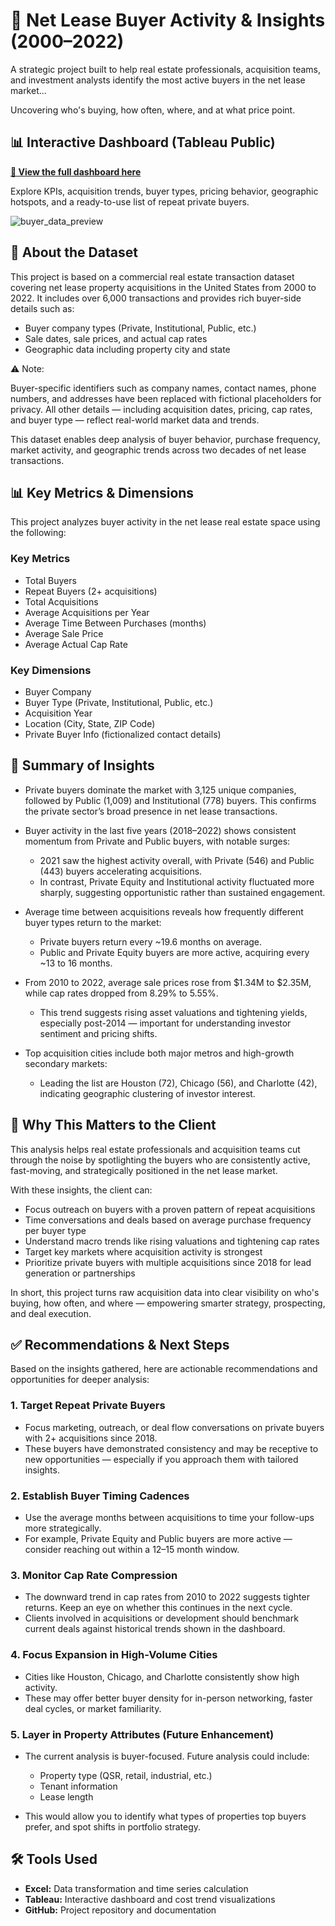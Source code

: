 # 🏢 Net Lease Buyer Activity & Insights (2000–2022)

A strategic project built to help real estate professionals, acquisition teams, and investment analysts identify the most active buyers in the net lease market...

Uncovering who's buying, how often, where, and at what price point.

## 📊 Interactive Dashboard (Tableau Public)

**[🔗 View the full dashboard here](https://public.tableau.com/views/BuyerDataProject/Dashboard1?:language=en-US&:sid=&:redirect=auth&:display_count=n&:origin=viz_share_link)**

Explore KPIs, acquisition trends, buyer types, pricing behavior, geographic hotspots, and a ready-to-use list of repeat private buyers.

![buyer_data_preview](https://github.com/user-attachments/assets/b926ba61-acf9-48a3-8d80-1825d6ba933e)

## 📂 About the Dataset

This project is based on a commercial real estate transaction dataset covering net lease property acquisitions in the United States from 2000 to 2022. It includes over 6,000 transactions and provides rich buyer-side details such as:
  - Buyer company types (Private, Institutional, Public, etc.)
  - Sale dates, sale prices, and actual cap rates
  - Geographic data including property city and state

⚠️ Note:

Buyer-specific identifiers such as company names, contact names, phone numbers, and addresses have been replaced with fictional placeholders for privacy. All other details — including acquisition dates, pricing, cap rates, and buyer type — reflect real-world market data and trends.

This dataset enables deep analysis of buyer behavior, purchase frequency, market activity, and geographic trends across two decades of net lease transactions.

## 📊 Key Metrics & Dimensions

This project analyzes buyer activity in the net lease real estate space using the following:

### Key Metrics

- Total Buyers
- Repeat Buyers (2+ acquisitions)
- Total Acquisitions
- Average Acquisitions per Year
- Average Time Between Purchases (months)
- Average Sale Price
- Average Actual Cap Rate

### Key Dimensions

- Buyer Company
- Buyer Type (Private, Institutional, Public, etc.)
- Acquisition Year
- Location (City, State, ZIP Code)
- Private Buyer Info (fictionalized contact details)

## 🧠 Summary of Insights

-   Private buyers dominate the market with 3,125 unique companies, followed by Public (1,009) and Institutional (778) buyers. This confirms the private sector’s broad presence in net lease transactions.

- Buyer activity in the last five years (2018–2022) shows consistent momentum from Private and Public buyers, with notable surges:
  - 2021 saw the highest activity overall, with Private (546) and Public (443) buyers accelerating acquisitions.
  - In contrast, Private Equity and Institutional activity fluctuated more sharply, suggesting opportunistic rather than sustained engagement.

- Average time between acquisitions reveals how frequently different buyer types return to the market:
  - Private buyers return every ~19.6 months on average.
  - Public and Private Equity buyers are more active, acquiring every ~13 to 16 months.

- From 2010 to 2022, average sale prices rose from $1.34M to $2.35M, while cap rates dropped from 8.29% to 5.55%.
  - This trend suggests rising asset valuations and tightening yields, especially post-2014 — important for understanding investor sentiment and pricing shifts.

- Top acquisition cities include both major metros and high-growth secondary markets:
  - Leading the list are Houston (72), Chicago (56), and Charlotte (42), indicating geographic clustering of investor interest.

## 🎯 Why This Matters to the Client

This analysis helps real estate professionals and acquisition teams cut through the noise by spotlighting the buyers who are consistently active, fast-moving, and strategically positioned in the net lease market.

With these insights, the client can:
- Focus outreach on buyers with a proven pattern of repeat acquisitions
- Time conversations and deals based on average purchase frequency per buyer type
- Understand macro trends like rising valuations and tightening cap rates
- Target key markets where acquisition activity is strongest
- Prioritize private buyers with multiple acquisitions since 2018 for lead generation or partnerships

In short, this project turns raw acquisition data into clear visibility on who's buying, how often, and where — empowering smarter strategy, prospecting, and deal execution.

## ✅ Recommendations & Next Steps

Based on the insights gathered, here are actionable recommendations and opportunities for deeper analysis:

### 1. Target Repeat Private Buyers

- Focus marketing, outreach, or deal flow conversations on private buyers with 2+ acquisitions since 2018.
- These buyers have demonstrated consistency and may be receptive to new opportunities — especially if you approach them with tailored insights.

### 2. Establish Buyer Timing Cadences

- Use the average months between acquisitions to time your follow-ups more strategically.
- For example, Private Equity and Public buyers are more active — consider reaching out within a 12–15 month window.

### 3. Monitor Cap Rate Compression

- The downward trend in cap rates from 2010 to 2022 suggests tighter returns. Keep an eye on whether this continues in the next cycle.
- Clients involved in acquisitions or development should benchmark current deals against historical trends shown in the dashboard.

### 4. Focus Expansion in High-Volume Cities

- Cities like Houston, Chicago, and Charlotte consistently show high activity.
- These may offer better buyer density for in-person networking, faster deal cycles, or market familiarity.

### 5. Layer in Property Attributes (Future Enhancement)

- The current analysis is buyer-focused. Future analysis could include:
  - Property type (QSR, retail, industrial, etc.)
  - Tenant information
  - Lease length

- This would allow you to identify what types of properties top buyers prefer, and spot shifts in portfolio strategy.

## 🛠 Tools Used
- **Excel:** Data transformation and time series calculation
- **Tableau:** Interactive dashboard and cost trend visualizations
- **GitHub:** Project repository and documentation
